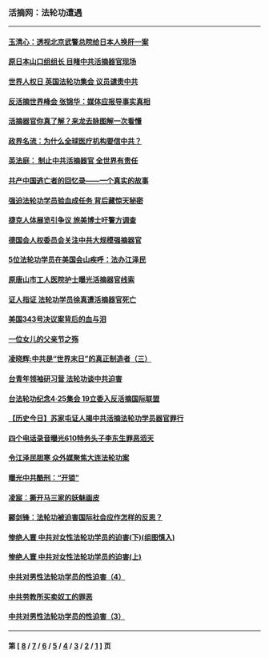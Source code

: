### 活摘网：法轮功遭遇
---
#### [玉清心：透视北京武警总院给日本人换肝一案](../../pages/nf5881/n13771978.md?05230430) 
#### [原日本山口组组长 目睹中共活摘器官现场](../../pages/nf5881/n13767360.md?05230430) 
#### [世界人权日 英国法轮功集会 议员谴责中共](../../pages/nf5881/n13431763.md?05230430) 
#### [反活摘世界峰会 张锦华：媒体应报导事实真相](../../pages/nf5881/n13278502.md?05230430) 
#### [活摘器官你真了解？来龙去脉图解一次看懂](../../pages/nf5881/n13013820.md?05230430) 
#### [政界名流：为什么全球医疗机构要信中共？](../../pages/nf5881/n11945479.md?05230430) 
#### [英法庭： 制止中共活摘器官 全世界有责任](../../pages/nf5881/n11330691.md?05230430) 
#### [共产中国逃亡者的回忆录——一个真实的故事](../../pages/nf5881/n10918649.md?05230430) 
#### [强迫法轮功学员验血成任务 背后藏惊天秘密](../../pages/nf5881/n4252384.md?05230430) 
#### [捷克人体展览引争议 旅美博士吁警方调查](../../pages/nf5881/n9429187.md?05230430) 
#### [德国会人权委员会关注中共大规模强摘器官](../../pages/nf5881/n8418950.md?05230430) 
#### [5位法轮功学员在美国会山疾呼：法办江泽民](../../pages/nf5881/n8101519.md?05230430) 
#### [原唐山市工人医院护士曝光活摘器官线索](../../pages/nf5881/n8076384.md?05230430) 
#### [证人指证 法轮功学员徐真遭活摘器官死亡](../../pages/nf5881/n8042467.md?05230430) 
#### [美国343号决议案背后的血与泪](../../pages/nf5881/n8020684.md?05230430) 
#### [一位女儿的父亲节之殇](../../pages/nf5881/n8014122.md?05230430) 
#### [凌晓辉:中共是“世界末日”的真正制造者（三）](../../pages/nf5881/n4210333.md?05230430) 
#### [台青年领袖研习营 法轮功谈中共迫害](../../pages/nf5881/n4141857.md?05230430) 
#### [台法轮功纪念4‧25集会 19立委入反活摘国际联盟](../../pages/nf5881/n4141821.md?05230430) 
#### [【历史今日】苏家屯证人揭中共活摘法轮功学员器官罪行](../../pages/nf5881/n4135912.md?05230430) 
#### [四个电话录音曝光610特务头子李东生罪恶滔天](../../pages/nf5881/n4040060.md?05230430) 
#### [令江泽民胆寒 众外媒聚焦大连法轮功案](../../pages/nf5881/n3932671.md?05230430) 
#### [曝光中共酷刑：“开锁”](../../pages/nf5881/n3889373.md?05230430) 
#### [凌宸：撕开马三家的妖魅画皮](../../pages/nf5881/n3849369.md?05230430) 
#### [郦剑锋：法轮功被迫害国际社会应作怎样的反思？](../../pages/nf5881/n3824560.md?05230430) 
#### [惨绝人寰 中共对女性法轮功学员的迫害(下)(组图慎入)](../../pages/nf5881/n3816285.md?05230430) 
#### [惨绝人寰 中共对女性法轮功学员的迫害(上)](../../pages/nf5881/n3815374.md?05230430) 
#### [中共对男性法轮功学员的性迫害（4）](../../pages/nf5881/n3769144.md?05230430) 
#### [中共劳教所买卖奴工的罪恶](../../pages/nf5881/n3769378.md?05230430) 
#### [中共对男性法轮功学员的性迫害（3）](../../pages/nf5881/n3768231.md?05230430) 

---
#### 第 [ [8](./8.md?05230430) / [7](./7.md?05230430) / [6](./6.md?05230430) / [5](./5.md?05230430) / [4](./4.md?05230430) / [3](./3.md?05230430) / [2](./2.md?05230430) / [1](./1.md?05230430) ] 页
